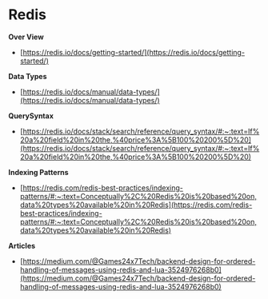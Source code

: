 # Redis

**Over View**

- [https://redis.io/docs/getting-started/](https://redis.io/docs/getting-started/)

**Data Types**

- [https://redis.io/docs/manual/data-types/](https://redis.io/docs/manual/data-types/)

**QuerySyntax**

- [https://redis.io/docs/stack/search/reference/query_syntax/#:~:text=If%20a%20field%20in%20the,%40price%3A%5B100%20200%5D%20](https://redis.io/docs/stack/search/reference/query_syntax/#:~:text=If%20a%20field%20in%20the,%40price%3A%5B100%20200%5D%20)

**Indexing Patterns**

- [https://redis.com/redis-best-practices/indexing-patterns/#:~:text=Conceptually%2C%20Redis%20is%20based%20on,data%20types%20available%20in%20Redis](https://redis.com/redis-best-practices/indexing-patterns/#:~:text=Conceptually%2C%20Redis%20is%20based%20on,data%20types%20available%20in%20Redis)

**Articles**

- [https://medium.com/@Games24x7Tech/backend-design-for-ordered-handling-of-messages-using-redis-and-lua-3524976268b0](https://medium.com/@Games24x7Tech/backend-design-for-ordered-handling-of-messages-using-redis-and-lua-3524976268b0)